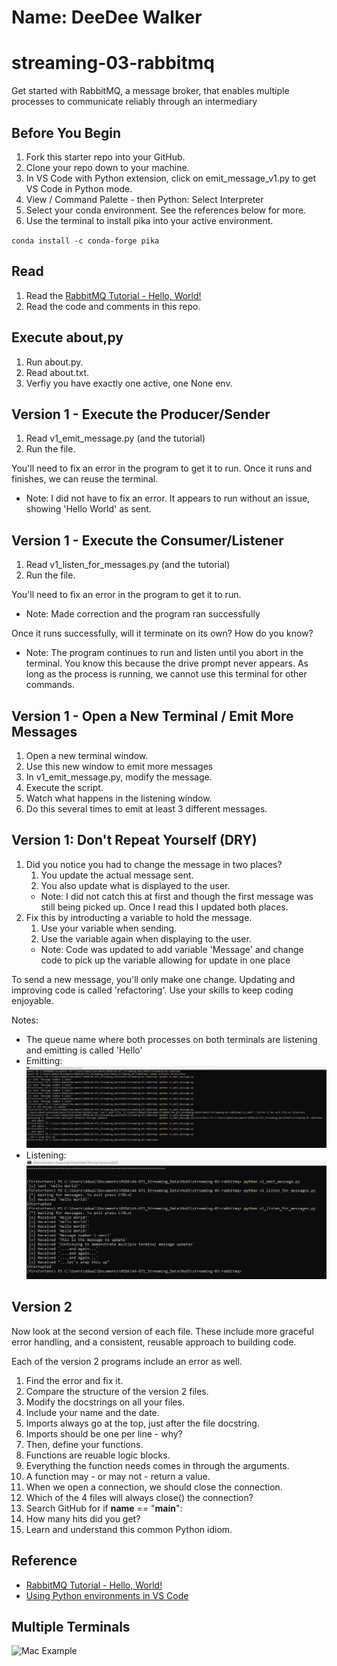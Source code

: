 # Name: DeeDee Walker

# streaming-03-rabbitmq

Get started with RabbitMQ, a message broker, that enables multiple processes to communicate reliably through an intermediary

## Before You Begin

1. Fork this starter repo into your GitHub.
1. Clone your repo down to your machine.
1. In VS Code with Python extension, click on emit_message_v1.py to get VS Code in Python mode.
1. View / Command Palette - then Python: Select Interpreter
1. Select your conda environment. See the references below for more.
1. Use the terminal to install pika into your active environment. 

`conda install -c conda-forge pika`

## Read

1. Read the [RabbitMQ Tutorial - Hello, World!](https://www.rabbitmq.com/tutorials/tutorial-one-python.html)
1. Read the code and comments in this repo.

## Execute about,py

1. Run about.py.
1. Read about.txt. 
1. Verfiy you have exactly one active, one None env.

## Version 1 - Execute the Producer/Sender

1. Read v1_emit_message.py (and the tutorial)
1. Run the file. 

You'll need to fix an error in the program to get it to run.
Once it runs and finishes, we can reuse the terminal.

- Note: I did not have to fix an error. It appears to run without an issue, showing 'Hello World' as sent.

## Version 1 - Execute the Consumer/Listener

1. Read v1_listen_for_messages.py (and the tutorial)
1. Run the file.

You'll need to fix an error in the program to get it to run.
 - Note: Made correction and the program ran successfully

Once it runs successfully, will it terminate on its own? How do you know? 
 - Note: The program continues to run and listen until you abort in the terminal. You know this because the drive prompt never appears.
As long as the process is running, we cannot use this terminal for other commands. 

## Version 1 - Open a New Terminal / Emit More Messages

1. Open a new terminal window.
1. Use this new window to emit more messages
1. In v1_emit_message.py, modify the message. 
1. Execute the script. 
1. Watch what happens in the listening window.
1. Do this several times to emit at least 3 different messages.

## Version 1: Don't Repeat Yourself (DRY)

1. Did you notice you had to change the message in two places?
    1. You update the actual message sent. 
    1. You also update what is displayed to the user.
    - Note: I did not catch this at first and though the first message was still being picked up. Once I read this I updated both places.
1. Fix this by introducting a variable to hold the message. 
    1. Use your variable when sending. 
    1. Use the variable again when displaying to the user.
    - Note: Code was updated to add variable 'Message' and change code to pick up the variable allowing for update in one place

To send a new message, you'll only make one change.
Updating and improving code is called 'refactoring'. 
Use your skills to keep coding enjoyable. 

Notes:
- The queue name where both processes on both terminals are listening and emitting is called 'Hello'
- Emitting:
![Emitting terminal script](https://github.com/ddwalk77/streaming-03-rabbitmq/blob/main/Screenshot-2023-01-22-095930-emitting.png "Emitting terminal script")
- Listening:
![Listening terminal script](https://github.com/ddwalk77/streaming-03-rabbitmq/blob/main/Screenshot-2023-01-22-095844-listening.png "Listening terminal script")

## Version 2

Now look at the second version of each file.
These include more graceful error handling,
and a consistent, reusable approach to building code.

Each of the version 2 programs include an error as well. 

1. Find the error and fix it. 
1. Compare the structure of the version 2 files. 
1. Modify the docstrings on all your files.
1. Include your name and the date.
1. Imports always go at the top, just after the file docstring.
1. Imports should be one per line - why?
1. Then, define your functions.
1. Functions are reuable logic blocks.
1. Everything the function needs comes in through the arguments.
1. A function may - or may not - return a value. 
1. When we open a connection, we should close the connection. 
1. Which of the 4 files will always close() the connection?
1. Search GitHub for if __name__ == "__main__":
1. How many hits did you get? 
1. Learn and understand this common Python idiom.

## Reference

- [RabbitMQ Tutorial - Hello, World!](https://www.rabbitmq.com/tutorials/tutorial-one-python.html)
- [Using Python environments in VS Code](https://code.visualstudio.com/docs/python/environments)

## Multiple Terminals

![Mac Example](screenshot.png)
